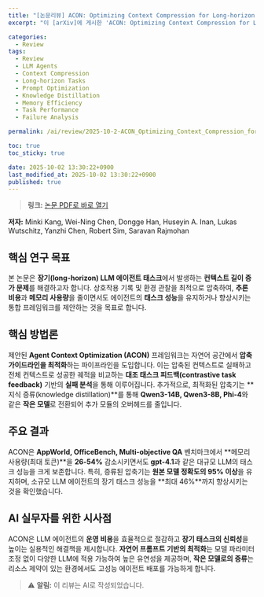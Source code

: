 ```yaml
---
title: "[논문리뷰] ACON: Optimizing Context Compression for Long-horizon LLM Agents"
excerpt: "이 [arXiv]에 게시한 'ACON: Optimizing Context Compression for Long-horizon LLM Agents' 논문에 대한 자세한 리뷰입니다."

categories:
  - Review
tags:
  - Review
  - LLM Agents
  - Context Compression
  - Long-horizon Tasks
  - Prompt Optimization
  - Knowledge Distillation
  - Memory Efficiency
  - Task Performance
  - Failure Analysis

permalink: /ai/review/2025-10-2-ACON_Optimizing_Context_Compression_for_Long-horizon_LLM_Agents/

toc: true
toc_sticky: true

date: 2025-10-02 13:30:22+0900
last_modified_at: 2025-10-02 13:30:22+0900
published: true
---
```

> **링크:** [논문 PDF로 바로 열기](https://arxiv.org/abs/2510.00615)

**저자:** Minki Kang, Wei-Ning Chen, Dongge Han, Huseyin A. Inan, Lukas Wutschitz, Yanzhi Chen, Robert Sim, Saravan Rajmohan



## 핵심 연구 목표
본 논문은 **장기(long-horizon) LLM 에이전트 태스크**에서 발생하는 **컨텍스트 길이 증가 문제**를 해결하고자 합니다. 상호작용 기록 및 환경 관찰을 최적으로 압축하여, **추론 비용**과 **메모리 사용량**을 줄이면서도 에이전트의 **태스크 성능**을 유지하거나 향상시키는 통합 프레임워크를 제안하는 것을 목표로 합니다.

## 핵심 방법론
제안된 **Agent Context Optimization (ACON)** 프레임워크는 자연어 공간에서 **압축 가이드라인을 최적화**하는 파이프라인을 도입합니다. 이는 압축된 컨텍스트로 실패하고 전체 컨텍스트로 성공한 궤적을 비교하는 **대조 태스크 피드백(contrastive task feedback)** 기반의 **실패 분석**을 통해 이루어집니다. 추가적으로, 최적화된 압축기는 **지식 증류(knowledge distillation)**를 통해 **Qwen3-14B, Qwen3-8B, Phi-4**와 같은 **작은 모델**로 전환되어 추가 모듈의 오버헤드를 줄입니다.

## 주요 결과
ACON은 **AppWorld, OfficeBench, Multi-objective QA** 벤치마크에서 **메모리 사용량(최대 토큰)**을 **26-54%** 감소시키면서도 **gpt-4.1**과 같은 대규모 LLM의 태스크 성능을 크게 보존합니다. 특히, 증류된 압축기는 **원본 모델 정확도의 95% 이상**을 유지하며, 소규모 LLM 에이전트의 장기 태스크 성능을 **최대 46%**까지 향상시키는 것을 확인했습니다.

## AI 실무자를 위한 시사점
ACON은 LLM 에이전트의 **운영 비용**을 효율적으로 절감하고 **장기 태스크의 신뢰성**을 높이는 실용적인 해결책을 제시합니다. **자연어 프롬프트 기반의 최적화**는 모델 파라미터 조정 없이 다양한 LLM에 적용 가능하여 높은 유연성을 제공하며, **작은 모델로의 증류**는 리소스 제약이 있는 환경에서도 고성능 에이전트 배포를 가능하게 합니다.

> ⚠️ **알림:** 이 리뷰는 AI로 작성되었습니다.